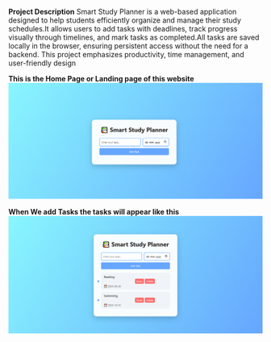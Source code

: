 **Project Description**
Smart Study Planner is a web-based application designed to help students efficiently organize and manage their study schedules.It allows users to add tasks with deadlines, track progress visually through timelines, and mark tasks as completed.All tasks are saved locally in the browser, ensuring persistent access without the need for a backend. This project emphasizes productivity, time management, and user-friendly design

**This is the Home Page or Landing page of this website**
![image_alt](https://github.com/navyavarikuti/Smart_Study_Plan/blob/cfacb424333bc9f7c1715d39f813f5b1353494fc/screenshots/studyPage2.png)

**When We add Tasks the tasks will appear like this**
![image_alt](https://github.com/navyavarikuti/Smart_Study_Plan/blob/6adf4219c5fae039e01cbd1703b301b8b209848c/screenshots/studyPage1.png)

